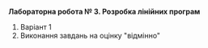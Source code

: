 **Лабораторна робота № 3. Розробка лінійних програм**
1. Варіант 1
2. Виконання завдань на оцінку "відмінно"
